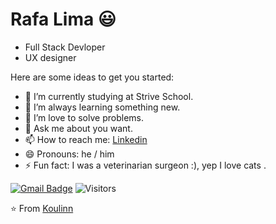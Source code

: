 # Rafa Lima 😃

- Full Stack Devloper
- UX designer

Here are some ideas to get you started:

- 🔭 I’m currently studying at Strive School.
- 🌱 I’m always learning something new.
- 👯 I’m love to solve problems.
- 💬 Ask me about you want.
- 📫 How to reach me: [Linkedin](https://www.linkedin.com/in/rafavpl/)
- 😄 Pronouns: he / him
- ⚡ Fun fact: I was a veterinarian surgeon :), yep I love cats .
<!-- 
[![Anurag's github stats](https://github-readme-stats.vercel.app/api?username=Koulinn&show_icons=true)](https://github.com/anuraghazra/github-readme-stats) -->


[![Gmail Badge](https://img.shields.io/badge/drdverzola@gmail.com-c14438?style=flat&logo=Gmail&logoColor=white&link=mailto:drdverzola@gmail.com)](mailto:drdverzola@gmail.com) 
![Visitors](https://visitor-badge.laobi.icu/badge?page_id=Koulinn.Koulinn)


⭐️ From [Koulinn](https://github.com/Koulinn)
